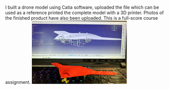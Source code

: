 I built a drone model using Catia software, uploaded the file which can be used as a reference
printed the complete model with a 3D printer. Photos of the finished product have also been uploaded. 
This is a full-score course assignment.
<img src="https://github.com/roboyu/course-work/blob/main/project%20drawing.jpg" width="300" height="200">
</p>
